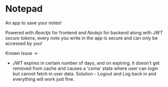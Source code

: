 # Notepad
An app to save your notes!

Powered with _Reactjs_ for frontend and _Nodejs_ for backend along with _JWT secure tokens_, every note you write in the app is secure and
can only be accessed by you!

Known Issue ->
- JWT expires in certain number of days, and on expiring, it doesn't get removed from cache and causes a 'coma' state where user can login but 
cannot fetch in user data. Solution - Logout and Log back in and everything will work just fine.
